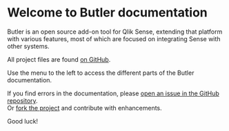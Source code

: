 # Welcome to Butler documentation

Butler is an open source add-on tool for Qlik Sense, extending that platform with various features, most of which are focused on integrating Sense with other systems.  

All project files are found [on GitHub](https://github.com/mountaindude/butler).

Use the menu to the left to access the different parts of the Butler documentation.


If you find errors in the documentation, please [open an issue in the GitHub repository](https://github.com/mountaindude/butler/issues).  
Or [fork the project](https://github.com/mountaindude/butler/issues#fork-destination-box) and contribute with enhancements.

Good luck!
